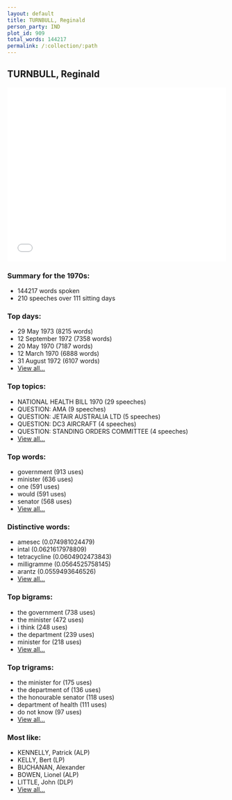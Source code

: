 ```yaml
---
layout: default
title: TURNBULL, Reginald
person_party: IND
plot_id: 909
total_words: 144217
permalink: /:collection/:path
---
```


## TURNBULL, Reginald

<iframe width="100%" height="400" frameborder="0" scrolling="no" src="//plot.ly/~wragge/909.embed"></iframe>


### Summary for the 1970s:

* 144217 words spoken
* 210 speeches over 111 sitting days


### Top days:

* 29 May 1973 (8215 words)
* 12 September 1972 (7358 words)
* 20 May 1970 (7187 words)
* 12 March 1970 (6888 words)
* 31 August 1972 (6107 words)
* [View all...](days/)


### Top topics:

* NATIONAL HEALTH BILL 1970 (29 speeches)
* QUESTION: AMA (9 speeches)
* QUESTION: JETAIR AUSTRALIA LTD (5 speeches)
* QUESTION: DC3 AIRCRAFT (4 speeches)
* QUESTION: STANDING ORDERS COMMITTEE (4 speeches)
* [View all...](topics/)


### Top words:

* government (913 uses)
* minister (636 uses)
* one (591 uses)
* would (591 uses)
* senator (568 uses)
* [View all...](words/)


### Distinctive words:

* amesec (0.074981024479)
* intal (0.0621617978809)
* tetracycline (0.0604902473843)
* milligramme (0.0564525758145)
* arantz (0.0559493646526)
* [View all...](sig_words/)


### Top bigrams:

* the government (738 uses)
* the minister (472 uses)
* i think (248 uses)
* the department (239 uses)
* minister for (218 uses)
* [View all...](bigrams/)


### Top trigrams:

* the minister for (175 uses)
* the department of (136 uses)
* the honourable senator (118 uses)
* department of health (111 uses)
* do not know (97 uses)
* [View all...](trigrams/)


### Most like:

* KENNELLY, Patrick (ALP)
* KELLY, Bert (LP)
* BUCHANAN, Alexander 
* BOWEN, Lionel (ALP)
* LITTLE, John (DLP)
* [View all...](similarities/)
